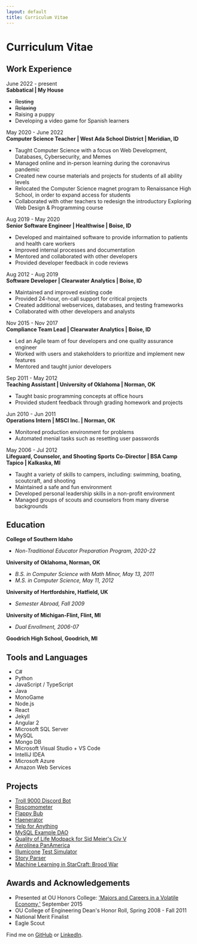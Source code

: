 ```yaml
---
layout: default
title: Curriculum Vitae
---
```


# Curriculum Vitae  

## Work Experience
June 2022 - present  
<b class="highlight">Sabbatical | My House</b>
* ~~Resting~~
* ~~Relaxing~~
* Raising a puppy
* Developing a video game for Spanish learners

May 2020 - June 2022  
<b class="highlight">Computer Science Teacher | West Ada School District | Meridian, ID</b>
* Taught Computer Science with a focus on Web Development, Databases, Cybersecurity, and Memes
* Managed online and in-person learning during the coronavirus pandemic
* Created new course materials and projects for students of all ability levels
* Relocated the Computer Science magnet program to Renaissance High School, in order to expand access for students
* Collaborated with other teachers to redesign the introductory Exploring Web Design & Programming course

Aug 2019 - May 2020  
<b class="highlight">Senior Software Engineer | Healthwise | Boise, ID</b>  
* Developed and maintained software to provide information to patients and health care workers
* Improved internal processes and documentation
* Mentored and collaborated with other developers
* Provided developer feedback in code reviews

Aug 2012 - Aug 2019  
<b class="highlight">Software Developer | Clearwater Analytics | Boise, ID</b>
* Maintained and improved existing code  
* Provided 24-hour, on-call support for critical projects
* Created additional webservices, databases, and testing frameworks  
* Collaborated with other developers and analysts

Nov 2015 - Nov 2017  
<b class="highlight">Compliance Team Lead | Clearwater Analytics | Boise, ID</b>  
* Led an Agile team of four developers and one quality assurance engineer  
* Worked with users and stakeholders to prioritize and implement new features  
* Mentored and taught junior developers

Sep 2011 - May 2012  
<b class="highlight">Teaching Assistant | University of Oklahoma | Norman, OK</b>  
* Taught basic programming concepts at office hours
* Provided student feedback through grading homework and projects

Jun 2010 - Jun 2011  
<b class="highlight">Operations Intern | MSCI Inc. | Norman, OK</b>  
* Monitored production environment for problems
* Automated menial tasks such as resetting user passwords

May 2006 - Jul 2012  
<b class="highlight">Lifeguard, Counselor, and Shooting Sports Co-Director | BSA Camp Tapico | Kalkaska, MI</b>  
* Taught a variety of skills to campers, including: swimming, boating, scoutcraft, and shooting
* Maintained a safe and fun environment
* Developed personal leadership skills in a non-profit environment
* Managed groups of scouts and counselors from many diverse backgrounds


## Education
<b class="highlight">College of Southern Idaho</b>
* *Non-Traditional Educator Preparation Program, 2020-22*

<b class="highlight">University of Oklahoma, Norman, OK</b>
* *B.S. in Computer Science with Math Minor, May 13, 2011*  
* *M.S. in Computer Science, May 11, 2012*  

<b class="highlight">University of Hertfordshire, Hatfield, UK</b>
* *Semester Abroad, Fall 2009*  

<b class="highlight">University of Michigan-Flint, Flint, MI</b>
* *Dual Enrollment, 2006-07*  

<b class="highlight">Goodrich High School, Goodrich, MI</b>  


## Tools and Languages
* C#
* Python
* JavaScript / TypeScript
* Java
* MonoGame
* Node.js
* React
* Jekyll
* Angular 2
* Microsoft SQL Server
* MySQL
* Mongo DB
* Microsoft Visual Studio + VS Code
* IntelliJ IDEA
* Microsoft Azure
* Amazon Web Services 


## Projects
* [Troll 9000 Discord Bot](/2021/05/31/discord-bot.html)
* [Roscomometer](/2021/03/01/roscomometer.html)
* [Flappy Bub](/2020/12/12/flappy-bub.html)
* [Haenerator](/2020/12/08/haenerator.html)
* [Yelp for Anything](https://github.com/timburr1/yelpForAnything)
* [MySQL Example DAO](https://github.com/timburr1/MySqlTest)
* [Quality of Life Modpack for Sid Meier's Civ V](/2020/08/01/civ-v-modpack.html)
* [Aerolínea PanAmerica](/2020/01/10/panam-notes.html)
* [Illumicone](https://illumicone.com/) [Test Simulator](https://github.com/skipzone/Illumicone/tree/master/simulator)
* [Story Parser](/StoryParser.html)
* [Machine Learning in StarCraft: Brood War](/papers/burr2011.pdf)


## Awards and Acknowledgements
* Presented at OU Honors College: ['Majors and Careers in a Volatile Economy,'](/2017/02/04/ou-talk.html) September 2015  
* OU College of Engineering Dean's Honor Roll, Spring 2008 - Fall 2011  
* National Merit Finalist  
* Eagle Scout  


Find me on [GitHub](https://github.com/timburr1) or [LinkedIn](http://www.linkedin.com/pub/timothy-burr/66/a88/a39).
